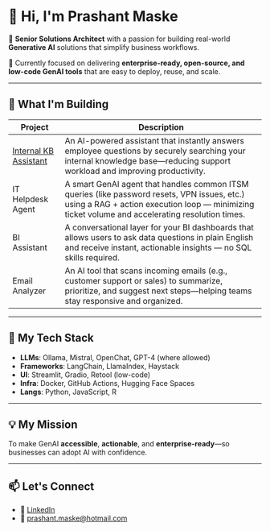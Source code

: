 # 👋 Hi, I'm Prashant Maske

🔹 **Senior Solutions Architect** with a passion for building real-world **Generative AI** solutions that simplify business workflows.

🔹 Currently focused on delivering **enterprise-ready, open-source, and low-code GenAI tools** that are easy to deploy, reuse, and scale.

---

## 🧠 What I'm Building

| Project | Description |
|--------|-------------|
| [Internal KB Assistant](https://github.com/pmaske-aihub/genai-solutions-hub) | An AI-powered assistant that instantly answers employee questions by securely searching your internal knowledge base—reducing support workload and improving productivity. |
| IT Helpdesk Agent | A smart GenAI agent that handles common ITSM queries (like password resets, VPN issues, etc.) using a RAG + action execution loop — minimizing ticket volume and accelerating resolution times. |
| BI Assistant | A conversational layer for your BI dashboards that allows users to ask data questions in plain English and receive instant, actionable insights — no SQL skills required. |
| Email Analyzer | An AI tool that scans incoming emails (e.g., customer support or sales) to summarize, prioritize, and suggest next steps—helping teams stay responsive and organized. |

---

## 🚀 My Tech Stack
- **LLMs**: Ollama, Mistral, OpenChat, GPT-4 (where allowed)
- **Frameworks**: LangChain, LlamaIndex, Haystack
- **UI**: Streamlit, Gradio, Retool (low-code)
- **Infra**: Docker, GitHub Actions, Hugging Face Spaces
- **Langs**: Python, JavaScript, R

---

## 💡 My Mission
To make GenAI **accessible**, **actionable**, and **enterprise-ready**—so businesses can adopt AI with confidence.

---

## 📫 Let's Connect
- 🔗 [LinkedIn](https://linkedin.com/in/prashantmaske)
- 📧 prashant.maske@hotmail.com

